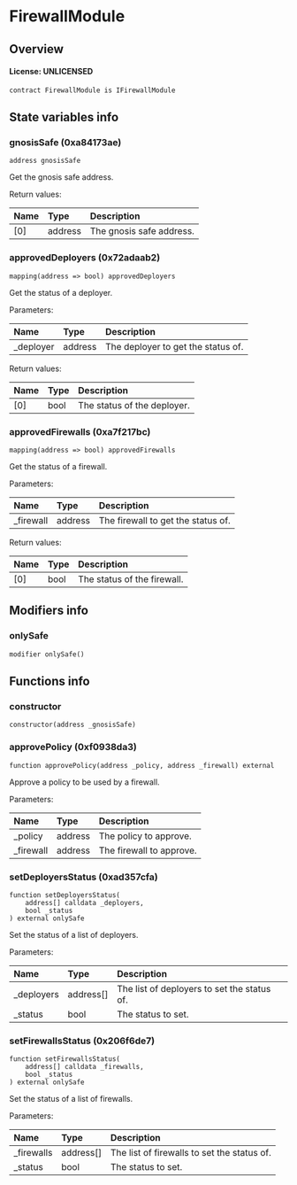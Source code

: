 # FirewallModule

## Overview

#### License: UNLICENSED

```solidity
contract FirewallModule is IFirewallModule
```


## State variables info

### gnosisSafe (0xa84173ae)

```solidity
address gnosisSafe
```

Get the gnosis safe address.


Return values:

| Name | Type    | Description              |
| :--- | :------ | :----------------------- |
| [0]  | address | The gnosis safe address. |

### approvedDeployers (0x72adaab2)

```solidity
mapping(address => bool) approvedDeployers
```

Get the status of a deployer.


Parameters:

| Name      | Type    | Description                         |
| :-------- | :------ | :---------------------------------- |
| _deployer | address | The deployer to get the status of.  |


Return values:

| Name | Type | Description                 |
| :--- | :--- | :-------------------------- |
| [0]  | bool | The status of the deployer. |

### approvedFirewalls (0xa7f217bc)

```solidity
mapping(address => bool) approvedFirewalls
```

Get the status of a firewall.


Parameters:

| Name      | Type    | Description                         |
| :-------- | :------ | :---------------------------------- |
| _firewall | address | The firewall to get the status of.  |


Return values:

| Name | Type | Description                 |
| :--- | :--- | :-------------------------- |
| [0]  | bool | The status of the firewall. |

## Modifiers info

### onlySafe

```solidity
modifier onlySafe()
```


## Functions info

### constructor

```solidity
constructor(address _gnosisSafe)
```


### approvePolicy (0xf0938da3)

```solidity
function approvePolicy(address _policy, address _firewall) external
```

Approve a policy to be used by a firewall.


Parameters:

| Name      | Type    | Description              |
| :-------- | :------ | :----------------------- |
| _policy   | address | The policy to approve.   |
| _firewall | address | The firewall to approve. |

### setDeployersStatus (0xad357cfa)

```solidity
function setDeployersStatus(
    address[] calldata _deployers,
    bool _status
) external onlySafe
```

Set the status of a list of deployers.


Parameters:

| Name       | Type      | Description                                  |
| :--------- | :-------- | :------------------------------------------- |
| _deployers | address[] | The list of deployers to set the status of.  |
| _status    | bool      | The status to set.                           |

### setFirewallsStatus (0x206f6de7)

```solidity
function setFirewallsStatus(
    address[] calldata _firewalls,
    bool _status
) external onlySafe
```

Set the status of a list of firewalls.


Parameters:

| Name       | Type      | Description                                  |
| :--------- | :-------- | :------------------------------------------- |
| _firewalls | address[] | The list of firewalls to set the status of.  |
| _status    | bool      | The status to set.                           |
